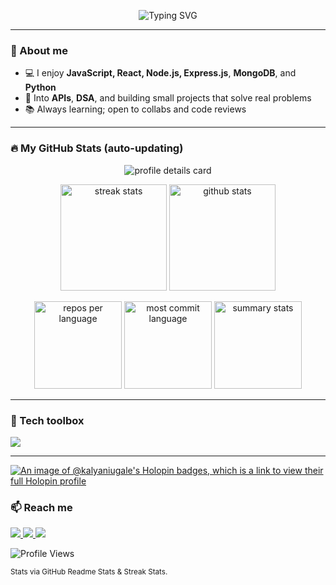<!-- Profile README for @kalyaniugale -->
<p align="center">
  <img src="https://readme-typing-svg.demolab.com?font=Fira+Code&weight=600&size=28&duration=2800&pause=600&center=true&vCenter=true&width=820&lines=Hi+%F0%9F%91%8B%2C+I'm+Kalyani;Full-stack+dev+(Java%2FJS)+building+clean+UIs+%26+reliable+APIs;Learning+in+public+%7C+shipping+small%2C+often" alt="Typing SVG" />
</p>

---

### 👋 About me
- 💻 I enjoy **JavaScript, React, Node.js, Express.js**, **MongoDB**, and **Python**
- 🧪 Into **APIs**, **DSA**, and building small projects that solve real problems
- 📚 Always learning; open to collabs and code reviews

---

### 🔥 My GitHub Stats (auto-updating)
<!-- Big profile details (includes contribution calendar) -->
<p align="center">
  <img src="https://github-profile-summary-cards.vercel.app/api/cards/profile-details?username=kalyaniugale&theme=dracula" alt="profile details card"/>
</p>

<!-- Streak + classic GitHub stats side-by-side -->
<p align="center">
  <img src="https://github-readme-streak-stats.herokuapp.com?user=kalyaniugale&theme=dracula&hide_border=true" height="170" alt="streak stats"/>
  <img src="https://github-readme-stats.vercel.app/api?username=kalyaniugale&show_icons=true&count_private=true&theme=dracula&hide_border=true" height="170" alt="github stats"/>
</p>

<!-- Languages in the same card style -->
<p align="center">
  <img src="https://github-profile-summary-cards.vercel.app/api/cards/repos-per-language?username=kalyaniugale&theme=dracula" height="140" alt="repos per language"/>
  <img src="https://github-profile-summary-cards.vercel.app/api/cards/most-commit-language?username=kalyaniugale&theme=dracula" height="140" alt="most commit language"/>
  <img src="https://github-profile-summary-cards.vercel.app/api/cards/stats?username=kalyaniugale&theme=dracula" height="140" alt="summary stats"/>
</p>

---

### 🧰 Tech toolbox
<p>
  <img src="https://skillicons.dev/icons?i=java,js,react,nodejs,express,mongodb,python,html,css,git,github,vscode,postman" />
</p>

---
[![An image of @kalyaniugale's Holopin badges, which is a link to view their full Holopin profile](https://holopin.me/kalyaniugale)](https://holopin.io/@kalyaniugale)

### 📫 Reach me
<a href="mailto:kalyaniugale24@gmail.com">
  <img src="https://img.shields.io/badge/Email-Contact%20me-FF6E96?style=for-the-badge&logo=gmail&logoColor=white"/>
</a>
<a href="https://www.linkedin.com/in/kalyani-ugale-4746112a2">
  <img src="https://img.shields.io/badge/LinkedIn-Kalyani%20Ugale-0A66C2?style=for-the-badge&logo=linkedin&logoColor=white"/>
</a>
<a href="#">
  <img src="https://img.shields.io/badge/Portfolio-Coming%20soon-1f6feb?style=for-the-badge&logo=vercel&logoColor=white"/>
</a>

![Profile Views](https://komarev.com/ghpvc/?username=kalyaniugale&label=Profile%20views&color=0e75b6&style=flat)


<sub>Stats via GitHub Readme Stats & Streak Stats.</sub>
